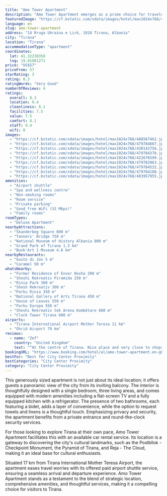 ```yaml
---
title: "Amo Tower Apartment"
description: "Amo Tower Apartment emerges as a prime choice for travelers seeking a blend of comfort and convenience in the heart of Tirana."
featuredImage: "https://cf.bstatic.com/xdata/images/hotel/max1024x768/488567462.jpg?k=ef8a4d2830fe78684b0abd12a5a8b7f14b031ae19e919362c91d7d2ce3dfbcb4&o=&hp=1"
language: en
slug: amo-tower-apartment
address: "14 Rruga Ukraina e Lirë, 1010 Tirana, Albania"
city: "Tirana"
location: "Tirana"
accommodationType: "apartment"
coordinates:
  lat: 41.32230358
  lng: 19.81901271
price: "US$57"
priceFrom: 57
starRating: 3
rating: 8.3
ratingWords: "Very Good"
numberOfReviews: 4
ratings:
  overall: 8.3
  location: 9.4
  cleanliness: 8.1
  facilities: 7.5
  value: 7.5
  comfort: 8.1
  staff: 9.4
  wifi: 0
images:
  - "https://cf.bstatic.com/xdata/images/hotel/max1024x768/488567462.jpg?k=ef8a4d2830fe78684b0abd12a5a8b7f14b031ae19e919362c91d7d2ce3dfbcb4&o=&hp=1"
  - "https://cf.bstatic.com/xdata/images/hotel/max1024x768/479784607.jpg?k=fe5c4277913ce7eb2f88cfd84e20673f2f7c22e08699dab08bd46b9823659719&o=&hp=1"
  - "https://cf.bstatic.com/xdata/images/hotel/max1024x768/430142756.jpg?k=7a3fc4c220de0eeb05d74eafbcf509bb26f71eaaa8d331c49719c59ba406baf7&o=&hp=1"
  - "https://cf.bstatic.com/xdata/images/hotel/max1024x768/479784378.jpg?k=df8fdf4466ce1f462c3a0e097ef9d14eabe3c6cf6f803b40472477064905e95e&o=&hp=1"
  - "https://cf.bstatic.com/xdata/images/hotel/max1024x768/422676599.jpg?k=99391aa536b3707f44558af6fe21ca9d4c6dd3e45c4f7d33404ce4e1c7fd8af7&o=&hp=1"
  - "https://cf.bstatic.com/xdata/images/hotel/max1024x768/479782963.jpg?k=44eb906885ea798c933580ba5757fb59293f2c14a64fe902d6f9c03b8710b3a3&o=&hp=1"
  - "https://cf.bstatic.com/xdata/images/hotel/max1024x768/479784532.jpg?k=a949ec93a5c337c697416cc9549e7668218e1a71af0b2d7d330eb22363f8f999&o=&hp=1"
  - "https://cf.bstatic.com/xdata/images/hotel/max1024x768/479784108.jpg?k=54b3b7cfa2c1ed27c1e089856ba8d53574ecc00a3161e7a9e86e1ac09155afa8&o=&hp=1"
  - "https://cf.bstatic.com/xdata/images/hotel/max1024x768/483957955.jpg?k=10fcfcd3a9a96be480d43f9eb6ceabfe36787c7e7e496d8b86cae950020487e8&o=&hp=1"
amenities:
  - "Airport shuttle"
  - "Spa and wellness centre"
  - "Non-smoking rooms"
  - "Room service"
  - "Private parking"
  - "Good free WiFi (33 Mbps)"
  - "Family rooms"
roomTypes:
  - "Deluxe Apartment"
nearbyAttractions:
  - "Skanderbeg Square 600 m"
  - "Tanners' Bridge 750 m"
  - "National Museum of History Albania 800 m"
  - "Grand Park of Tirana 1.3 km"
  - "Bunk'Art 1 Museum 4.6 km"
nearbyRestaurants:
  - "Gusto di Jon 5 m"
  - "Caramel 50 m"
whatsNearby:
  - "Former Residence of Enver Hoxha 200 m"
  - "Sheshi Rekreativ Piramida 250 m"
  - "Rinia Park 300 m"
  - "Shesh Rekreativ 300 m"
  - "Parku Rinia 350 m"
  - "National Gallery of Arts Tirana 450 m"
  - "House of Leaves 550 m"
  - "Parku Europa 550 m"
  - "Sheshi Rekreativ tek Arena Kombëtare 600 m"
  - "Clock Tower Tirana 600 m"
airports:
  - "Tirana International Airport Mother Teresa 11 km"
  - "Ohrid Airport 79 km"
reviews:
  - name: "Zef"
    country: "United Kingdom"
    text: "“At the centre of Tirana. Nice place and very close to shops, restaurants and park. Everything prefect.”"
bookingURL: "https://www.booking.com/hotel/al/amo-tower-apartment.en-gb.html?aid=8035640"
bestFor: "Best for City Center Proximity"
bestCategories: "City Center Proximity"
category: "City Center Proximity"
---
```


This generously sized apartment is not just about its ideal location; it offers guests a panoramic view of the city from its inviting balcony. The interior is thoughtfully designed with a single bedroom, three living areas, and comes equipped with modern amenities including a flat-screen TV and a fully equipped kitchen with a refrigerator. The presence of two bathrooms, each featuring a bidet, adds a layer of convenience, while the option to request towels and linens is a thoughtful touch. Emphasizing privacy and security, the apartment benefits from a private entrance and round-the-clock security services.

For those looking to explore Tirana at their own pace, Amo Tower Apartment facilitates this with an available car rental service. Its location is a gateway to discovering the city's cultural landmarks, such as the Postbllok - Checkpoint Monument, the Pyramid of Tirana, and Reja - The Cloud, making it an ideal base for cultural enthusiasts.

Situated 17 km from Tirana International Mother Teresa Airport, the apartment eases travel worries with its offered paid airport shuttle service, ensuring a seamless arrival and departure experience. Amo Tower Apartment stands as a testament to the blend of strategic location, comprehensive amenities, and thoughtful services, making it a compelling choice for visitors to Tirana.